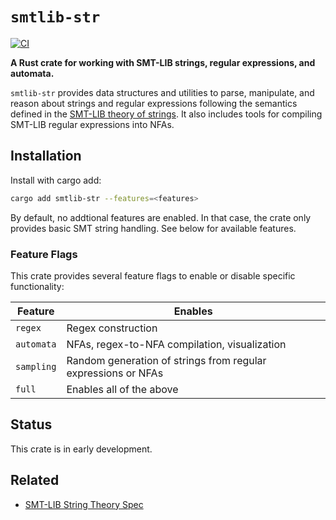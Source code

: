 # `smtlib-str`

[![CI](https://github.com/lotzk/smtlib-str/actions/workflows/build.yml/badge.svg)](https://github.com/lotzk/smtlib-str/actions/workflows/build.yml)

**A Rust crate for working with SMT-LIB strings, regular expressions, and automata.**

`smtlib-str` provides data structures and utilities to parse, manipulate, and reason about strings and regular expressions following the semantics defined in the [SMT-LIB theory of strings](https://smtlib.cs.uiowa.edu/theories-UnicodeStrings.shtml). It also includes tools for compiling SMT-LIB regular expressions into NFAs.

## Installation

Install with cargo add:

```bash
cargo add smtlib-str --features=<features>
```

By default, no addtional features are enabled.
In that case, the crate only provides basic SMT string handling.
See below for available features.

### Feature Flags

This crate provides several feature flags to enable or disable specific functionality:

Feature | Enables
--- | ---
`regex`     | Regex construction
`automata`  | NFAs, regex-to-NFA compilation, visualization
`sampling`  | Random generation of strings from regular expressions or NFAs
`full`      | Enables all of the above

## Status

This crate is in early development.

## Related

- [SMT-LIB String Theory Spec](https://smtlib.cs.uiowa.edu/theories-UnicodeStrings.shtml)
